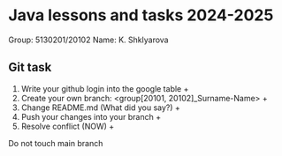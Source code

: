 # Java lessons and tasks 2024-2025

Group: 5130201/20102
Name: K. Shklyarova

## Git task

1. Write your github login into the google table +
2. Create your own branch: <group[20101, 20102]_Surname-Name> +
3. Change README.md (What did you say?) +
4. Push your changes into your branch +
5. Resolve conflict (NOW) +

Do not touch main branch



